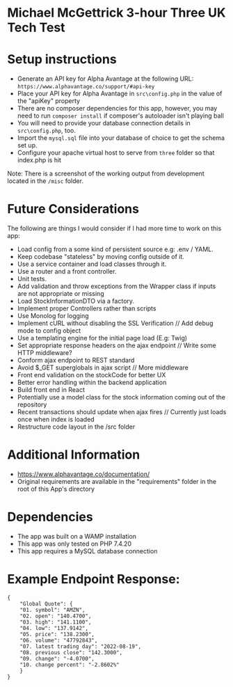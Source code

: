 # Michael McGettrick 3-hour Three UK Tech Test

# Setup instructions
- Generate an API key for Alpha Avantage at the following URL: `https://www.alphavantage.co/support/#api-key`
- Place your API key for Alpha Avantage in `src\config.php` in the value of the "apiKey" property
- There are no composer dependencies for this app, however, you may need to run `composer install`
  if composer's autoloader isn't playing ball
- You will need to provide your database connection details in `src\config.php`, too.
- Import the `mysql.sql` file into your database of choice to get the schema set up.
- Configure your apache virtual host to serve from `three` folder so that index.php is hit

Note: There is a screenshot of the working output from development located
in the `/misc` folder.


# Future Considerations
The following are things I would consider if I had more time to work on this app:
- Load config from a some kind of persistent source e.g: .env / YAML.
- Keep codebase "stateless" by moving config outside of it.
- Use a service container and load classes through it.
- Use a router and a front controller.
- Unit tests.
- Add validation and throw exceptions from the Wrapper class if inputs are not appropriate or missing
- Load StockInformationDTO via a factory.
- Implement proper Controllers rather than scripts
- Use Monolog for logging
- Implement cURL without disabling the SSL Verification // Add debug mode to config object
- Use a templating engine for the initial page load (E.g: Twig)
- Set appropriate response headers on the ajax endpoint // Write some HTTP middleware?
- Conform ajax endpoint to REST standard
- Avoid $_GET superglobals in ajax script // More middleware
- Front end validation on the stockCode for better UX
- Better error handling within the backend application
- Build front end in React
- Potentially use a model class for the stock information coming out of the repository
- Recent transactions should update when ajax fires // Currently just loads once when index is loaded
- Restructure code layout in the /src folder

# Additional Information
- https://www.alphavantage.co/documentation/
- Original requirements are available in the "requirements" folder in the root of this App's directory

# Dependencies
- The app was built on a WAMP installation
- This app was only tested on PHP 7.4.20
- This app requires a MySQL database connection

# Example Endpoint Response:
```
{
    "Global Quote": {
    "01. symbol": "AMZN",
    "02. open": "140.4700",
    "03. high": "141.1100",
    "04. low": "137.9142",
    "05. price": "138.2300",
    "06. volume": "47792843",
    "07. latest trading day": "2022-08-19",
    "08. previous close": "142.3000",
    "09. change": "-4.0700",
    "10. change percent": "-2.8602%"
    }
}
```
